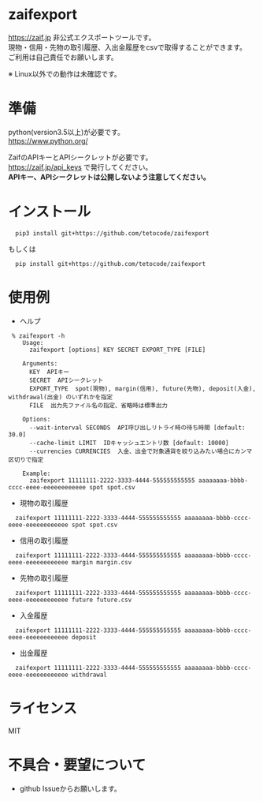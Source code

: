 # zaifexport

https://zaif.jp 非公式エクスポートツールです。  
現物・信用・先物の取引履歴、入出金履歴をcsvで取得することができます。  
ご利用は自己責任でお願いします。

※ Linux以外での動作は未確認です。

# 準備

python(version3.5以上)が必要です。  
https://www.python.org/

ZaifのAPIキーとAPIシークレットが必要です。  
https://zaif.jp/api_keys で発行してください。  
**APIキー、APIシークレットは公開しないよう注意してください。**

# インストール

```
  pip3 install git+https://github.com/tetocode/zaifexport
```
もしくは
```
  pip install git+https://github.com/tetocode/zaifexport
```

# 使用例

- ヘルプ
```
 % zaifexport -h
    Usage:
      zaifexport [options] KEY SECRET EXPORT_TYPE [FILE]
    
    Arguments:
      KEY  APIキー
      SECRET  APIシークレット
      EXPORT_TYPE  spot(現物), margin(信用), future(先物), deposit(入金), withdrawal(出金) のいずれかを指定
      FILE  出力先ファイル名の指定、省略時は標準出力

    Options:
      --wait-interval SECONDS  API呼び出しリトライ時の待ち時間 [default: 30.0]
      --cache-limit LIMIT  IDキャッシュエントリ数 [default: 10000]
      --currencies CURRENCIES  入金、出金で対象通貨を絞り込みたい場合にカンマ区切りで指定

    Example:
      zaifexport 11111111-2222-3333-4444-555555555555 aaaaaaaa-bbbb-cccc-eeee-eeeeeeeeeeee spot spot.csv
```

- 現物の取引履歴
```
  zaifexport 11111111-2222-3333-4444-555555555555 aaaaaaaa-bbbb-cccc-eeee-eeeeeeeeeeee spot spot.csv
```

- 信用の取引履歴
```
  zaifexport 11111111-2222-3333-4444-555555555555 aaaaaaaa-bbbb-cccc-eeee-eeeeeeeeeeee margin margin.csv
```

- 先物の取引履歴
```
  zaifexport 11111111-2222-3333-4444-555555555555 aaaaaaaa-bbbb-cccc-eeee-eeeeeeeeeeee future future.csv
```

- 入金履歴
```
  zaifexport 11111111-2222-3333-4444-555555555555 aaaaaaaa-bbbb-cccc-eeee-eeeeeeeeeeee deposit
```

- 出金履歴
```
  zaifexport 11111111-2222-3333-4444-555555555555 aaaaaaaa-bbbb-cccc-eeee-eeeeeeeeeeee withdrawal
```

# ライセンス

MIT

# 不具合・要望について

- github Issueからお願いします。  

